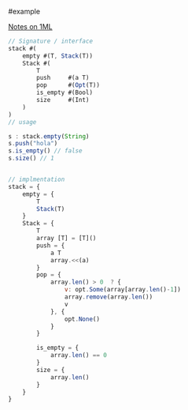 #example

[Notes on 1ML](https://shonfeder.github.io/themata/programming/notes-on-1ml.html)


```js
// Signature / interface
stack #(
	empty #(T, Stack(T))
	Stack #(
		T
		push     #(a T)
		pop      #(Opt(T))
		is_empty #(Bool)
		size     #(Int)
	)
)
// usage

s : stack.empty(String)
s.push("hola")
s.is_empty() // false
s.size() // 1


// implmentation
stack = {
	empty = {
		T
		Stack(T)
	}
	Stack = {
		T
		array [T] = [T]()
		push = {
			a T
			array.<<(a)
		}
		pop = {
			array.len() > 0  ? {
				v: opt.Some(array[array.len()-1])
				array.remove(array.len())
				v
			}, {
				opt.None()
			}
		}

		is_empty = {
			array.len() == 0
		}
		size = {
			array.len()
		}
	}
}
```
